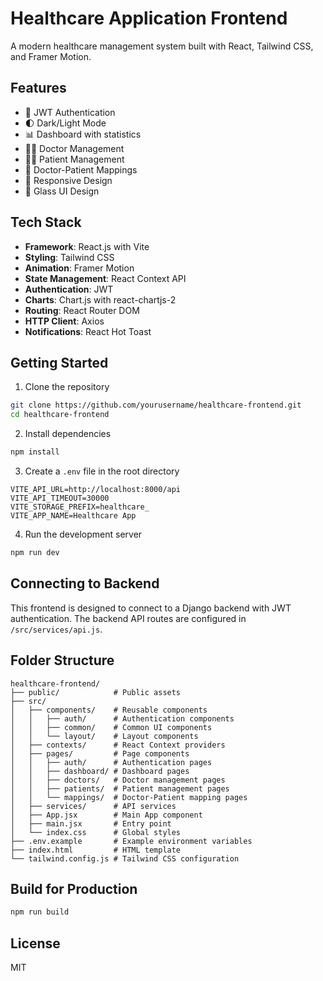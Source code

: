 # Healthcare Application Frontend

A modern healthcare management system built with React, Tailwind CSS, and Framer Motion.

## Features

- 🔐 JWT Authentication
- 🌓 Dark/Light Mode
- 📊 Dashboard with statistics
- 👨‍⚕️ Doctor Management
- 🧑‍⚕️ Patient Management
- 🔄 Doctor-Patient Mappings
- 📱 Responsive Design
- 🎨 Glass UI Design

## Tech Stack

- **Framework**: React.js with Vite
- **Styling**: Tailwind CSS
- **Animation**: Framer Motion
- **State Management**: React Context API
- **Authentication**: JWT
- **Charts**: Chart.js with react-chartjs-2
- **Routing**: React Router DOM
- **HTTP Client**: Axios
- **Notifications**: React Hot Toast

## Getting Started

1. Clone the repository
```bash
git clone https://github.com/yourusername/healthcare-frontend.git
cd healthcare-frontend
```

2. Install dependencies
```bash
npm install
```

3. Create a `.env` file in the root directory
```
VITE_API_URL=http://localhost:8000/api
VITE_API_TIMEOUT=30000
VITE_STORAGE_PREFIX=healthcare_
VITE_APP_NAME=Healthcare App
```

4. Run the development server
```bash
npm run dev
```

## Connecting to Backend

This frontend is designed to connect to a Django backend with JWT authentication. The backend API routes are configured in `/src/services/api.js`.

## Folder Structure

```
healthcare-frontend/
├── public/            # Public assets
├── src/
│   ├── components/    # Reusable components
│   │   ├── auth/      # Authentication components
│   │   ├── common/    # Common UI components
│   │   └── layout/    # Layout components
│   ├── contexts/      # React Context providers
│   ├── pages/         # Page components
│   │   ├── auth/      # Authentication pages
│   │   ├── dashboard/ # Dashboard pages
│   │   ├── doctors/   # Doctor management pages
│   │   ├── patients/  # Patient management pages
│   │   └── mappings/  # Doctor-Patient mapping pages
│   ├── services/      # API services
│   ├── App.jsx        # Main App component
│   ├── main.jsx       # Entry point
│   └── index.css      # Global styles
├── .env.example       # Example environment variables
├── index.html         # HTML template
└── tailwind.config.js # Tailwind CSS configuration
```

## Build for Production

```bash
npm run build
```

## License

MIT

